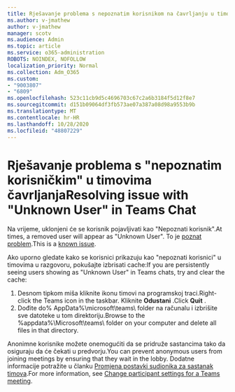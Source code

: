 ```yaml
---
title: Rješavanje problema s nepoznatim korisnikom na čavrljanju u timovima
ms.author: v-jmathew
author: v-jmathew
manager: scotv
ms.audience: Admin
ms.topic: article
ms.service: o365-administration
ROBOTS: NOINDEX, NOFOLLOW
localization_priority: Normal
ms.collection: Adm_O365
ms.custom:
- "9003807"
- "6809"
ms.openlocfilehash: 523c11cb9d5c4696703c67c2a6b3184f5d12f8e7
ms.sourcegitcommit: d151b09064df3fb573ae07a387a08d98a9553b9b
ms.translationtype: MT
ms.contentlocale: hr-HR
ms.lasthandoff: 10/28/2020
ms.locfileid: "48807229"
---
```

# <a name="resolving-issue-with-unknown-user-in-teams-chat"></a><span data-ttu-id="eedcc-102">Rješavanje problema s "nepoznatim korisničkim" u timovima čavrljanja</span><span class="sxs-lookup"><span data-stu-id="eedcc-102">Resolving issue with "Unknown User" in Teams Chat</span></span>

<span data-ttu-id="eedcc-103">Na vrijeme, uklonjeni će se korisnik pojavljivati kao "Nepoznati korisnik".</span><span class="sxs-lookup"><span data-stu-id="eedcc-103">At times, a removed user will appear as "Unknown User".</span></span> <span data-ttu-id="eedcc-104">To je [poznat problem](https://docs.microsoft.com/microsoftteams/troubleshoot/known-issues/removed-user-appears-as-unknown).</span><span class="sxs-lookup"><span data-stu-id="eedcc-104">This is a [known issue](https://docs.microsoft.com/microsoftteams/troubleshoot/known-issues/removed-user-appears-as-unknown).</span></span>

<span data-ttu-id="eedcc-105">Ako uporno gledate kako se korisnici prikazuju kao "nepoznati korisnici" u timovima u razgovoru, pokušajte izbrisati cache:</span><span class="sxs-lookup"><span data-stu-id="eedcc-105">If you are persistently seeing users showing as "Unknown User" in Teams chats, try and clear the cache:</span></span>

1.  <span data-ttu-id="eedcc-106">Desnom tipkom miša kliknite ikonu timovi na programskoj traci.</span><span class="sxs-lookup"><span data-stu-id="eedcc-106">Right-click the Teams icon in the taskbar.</span></span> <span data-ttu-id="eedcc-107">Kliknite  **Odustani** .</span><span class="sxs-lookup"><span data-stu-id="eedcc-107">Click  **Quit** .</span></span>
2.  <span data-ttu-id="eedcc-108">Dođite do% AppData%\microsoft\teams\ folder na računalu i izbrišite sve datoteke u tom direktoriju.</span><span class="sxs-lookup"><span data-stu-id="eedcc-108">Browse to the %appdata%\Microsoft\teams\ folder on your computer and delete all files in that directory.</span></span>

<span data-ttu-id="eedcc-109">Anonimne korisnike možete onemogućiti da se pridruže sastancima tako da osiguraju da će čekati u predvorju.</span><span class="sxs-lookup"><span data-stu-id="eedcc-109">You can prevent anonymous users from joining meetings by ensuring that they wait in the lobby.</span></span> <span data-ttu-id="eedcc-110">Dodatne informacije potražite u članku [Promjena postavki sudionika za sastanak timova](https://support.microsoft.com/office/change-participant-settings-for-a-teams-meeting-53261366-dbd5-45f9-aae9-a70e6354f88e).</span><span class="sxs-lookup"><span data-stu-id="eedcc-110">For more information, see [Change participant settings for a Teams meeting](https://support.microsoft.com/office/change-participant-settings-for-a-teams-meeting-53261366-dbd5-45f9-aae9-a70e6354f88e).</span></span>

